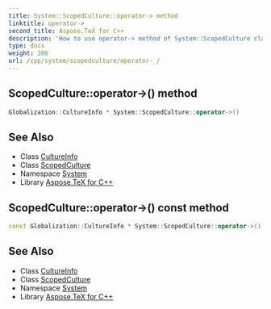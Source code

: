 ```yaml
---
title: System::ScopedCulture::operator-> method
linktitle: operator->
second_title: Aspose.TeX for C++
description: 'How to use operator-> method of System::ScopedCulture class in C++.'
type: docs
weight: 300
url: /cpp/system/scopedculture/operator-_/
---
```

## ScopedCulture::operator->() method




```cpp
Globalization::CultureInfo * System::ScopedCulture::operator->()
```

## See Also

* Class [CultureInfo](../../../system.globalization/cultureinfo/)
* Class [ScopedCulture](../)
* Namespace [System](../../)
* Library [Aspose.TeX for C++](../../../)
## ScopedCulture::operator->() const method




```cpp
const Globalization::CultureInfo * System::ScopedCulture::operator->() const
```

## See Also

* Class [CultureInfo](../../../system.globalization/cultureinfo/)
* Class [ScopedCulture](../)
* Namespace [System](../../)
* Library [Aspose.TeX for C++](../../../)
